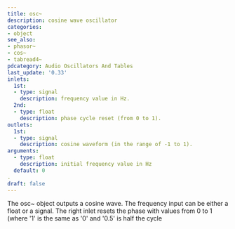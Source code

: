 ```yaml
---
title: osc~
description: cosine wave oscillator
categories:
- object
see_also:
- phasor~
- cos~
- tabread4~
pdcategory: Audio Oscillators And Tables
last_update: '0.33'
inlets:
  1st:
  - type: signal
    description: frequency value in Hz.
  2nd:
  - type: float
    description: phase cycle reset (from 0 to 1).
outlets:
  1st:
  - type: signal
    description: cosine waveform (in the range of -1 to 1).
arguments:
  - type: float
    description: initial frequency value in Hz 
  default: 0
.
draft: false
---
```

The osc~ object outputs a cosine wave. The frequency input can be either a float or a signal. The right inlet resets the phase with values from 0 to 1 (where '1' is the same as '0' and '0.5' is half the cycle